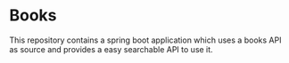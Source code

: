 # Books
This repository contains a spring boot application which uses a books API as source and provides a easy searchable API to use it.
